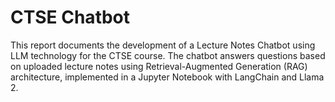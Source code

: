 # CTSE Chatbot

This report documents the development of a Lecture Notes Chatbot using LLM technology for the CTSE course. The chatbot answers questions based on uploaded lecture notes using Retrieval-Augmented Generation (RAG) architecture, implemented in a Jupyter Notebook with LangChain and Llama 2.
